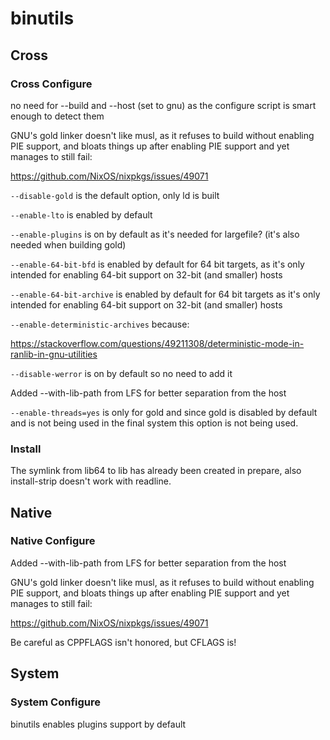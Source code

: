 # binutils

## Cross
### Cross Configure
no need for --build and --host (set to gnu) as the configure script is smart
enough to detect them

GNU's gold linker doesn't like musl, as it refuses to build without
enabling PIE support, and bloats things up after enabling PIE support
and yet manages to still fail:

<https://github.com/NixOS/nixpkgs/issues/49071>

`--disable-gold` is the default option, only ld is built

`--enable-lto` is enabled by default

`--enable-plugins` is on by default as it's needed for largefile? (it's also
needed when building gold)

`--enable-64-bit-bfd` is enabled by default for 64 bit targets, as it's only
intended for enabling 64-bit support on 32-bit (and smaller) hosts

`--enable-64-bit-archive` is enabled by default for 64 bit targets as it's
only intended for enabling 64-bit support on 32-bit (and smaller) hosts

`--enable-deterministic-archives` because:

<https://stackoverflow.com/questions/49211308/deterministic-mode-in-ranlib-in-gnu-utilities>

`--disable-werror` is on by default so no need to add it

Added --with-lib-path from LFS for better separation from the host

`--enable-threads=yes` is only for gold and since gold is disabled by default
and is not being used in the final system this option is not being used.

### Install
The symlink from lib64 to lib has already been created in prepare, also
install-strip doesn't work with readline.

## Native
### Native Configure
Added --with-lib-path from LFS for better separation from the host

GNU's gold linker doesn't like musl, as it refuses to build without
enabling PIE support, and bloats things up after enabling PIE support
and yet manages to still fail:

<https://github.com/NixOS/nixpkgs/issues/49071>

Be careful as CPPFLAGS isn't honored, but CFLAGS is!

## System
### System Configure
binutils enables plugins support by default
